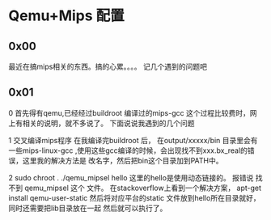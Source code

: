 # Qemu+Mips 配置
## 0x00
最近在搞mips相关的东西。搞的心累。。。。
记几个遇到的问题吧
## 0x01
0 首先得有qemu,已经经过buildroot 编译过的mips-gcc
这个过程比较费时，网上有相关的说明，就不多说了。
下面说说我遇到的几个问题

1 交叉编译mips程序
在我编译完buildroot 后， 在output/xxxxx/bin 目录里会有一些mips-linux-gcc
,使用这些gcc编译的时候，会出现找不到xxx.bx_real的错误，这里我的解决方法是
改名字，然后把bin这个目录加到PATH中。

2 sudo chroot . ./qemu_mipsel hello
这里的hello是使用动态链接的。
报错说 找不到 qemu_mipsel 这个 文件。 在stackoverflow上看到一个解决方案，
apt-get install qemu-user-static
然后将对应平台的static 文件放到hello所在目录就好， 同时还需要把lib目录放在一起
然后就可以执行了。


